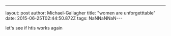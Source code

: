 ---
layout: post 
author: Michael-Gallagher 
title:  "women are unforgetttable" 
date:   2015-06-25T02:44:50.872Z 
tags: 
NaNNaNNaN---

let's see if htis works again